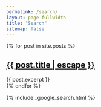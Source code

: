 ```yaml
---
permalink: /search/
layout: page-fullwidth
title: "Search"
sitemap: false
---
```




  <div id="search-searchbar"></div>

  <div class="post-list" id="search-hits">
    {% for post in site.posts %}
      <div class="post-item">
        <h2>
          <a class="post-link" href="{{ post.url | relative_url }}">
            {{ post.title | escape }}
          </a>
        </h2>
        <div class="post-snippet">{{ post.excerpt }}</div>
      </div>
    {% endfor %}
  </div>

{% include _google_search.html %}
